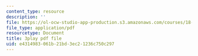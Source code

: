 ```yaml
---
content_type: resource
description: ''
file: https://ol-ocw-studio-app-production.s3.amazonaws.com/courses/18-086-mathematical-methods-for-engineers-ii-spring-2006/e4314983061b21bd3ec21236c750c297_ZpOJJk6en2o.pdf
file_type: application/pdf
resourcetype: Document
title: 3play pdf file
uid: e4314983-061b-21bd-3ec2-1236c750c297
---
```

